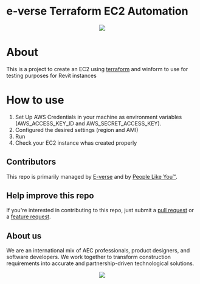 # e-verse Terraform EC2 Automation

<p align="center">
<img src="https://s3.amazonaws.com/everse.assets/GithubReadme/githubeverseTerraform-01.png" />
</p>

# About
This is a project to create an EC2 using [terraform](https://www.terraform.io/) and winform to use for testing purposes for Revit instances

# How to use

1. Set Up AWS Credentials in your machine as environment variables (AWS_ACCESS_KEY_ID and AWS_SECRET_ACCESS_KEY).
2. Configured the desired settings (region and AMI)
3. Run
4. Check your EC2 instance whas created properly

## Contributors
This repo is primarily managed by [E-verse](https://www.e-verse.co/) and by [People Like You™](https://github.com/EverseDevelopment/DracoWrapper/pulse).

## Help improve this repo
If you're interested in contributing to this repo, just submit a [pull request](https://github.com/EverseDevelopment/e-verse.Terraform.EC2.Revit/pulls) or a [feature request](https://github.com/EverseDevelopment/e-verse.Terraform.EC2.Revit/issues).

## About us ##

We are an international mix of AEC professionals, product designers, and software developers. We work together to transform construction requirements into accurate and partnership-driven technological solutions.

<p align="center">
    <a href="https://www.e-verse.com/">
    <img src="https://s3.amazonaws.com/everse.assets/GithubReadme/e-verse_logo_no+slogan.jpg" align="center">
    </a>
</p>
